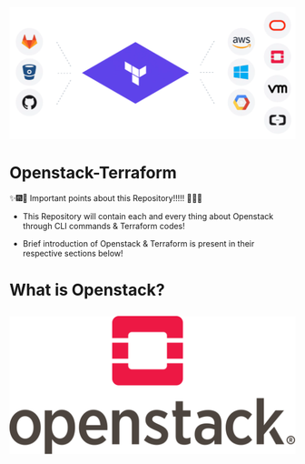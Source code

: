 ![Openstack](Images/TM.png)

# Openstack-Terraform

:sparkles::fireworks::tada: Important points about this Repository!!!!! :tada::fireworks::sparkles:

- This Repository will contain each and every thing about Openstack through CLI commands & Terraform codes!

- Brief introduction of Openstack & Terraform is present in their respective sections below!


# What is Openstack?
![Openstack](Images/OpenStack.png)
-
